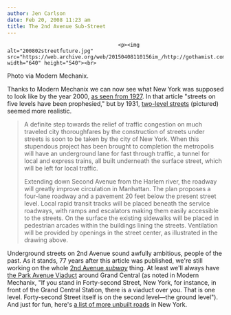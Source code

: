 ```yaml
---
author: Jen Carlson
date: Feb 20, 2008 11:23 am
title: The 2nd Avenue Sub-Street
---
```


	
										<p><img alt="200802streetfuture.jpg" src="https://web.archive.org/web/20150408110156im_/http://gothamist.com/attachments/arts_jen/200802streetfuture.jpg" width="640" height="540"><br>
<span class="photo_caption">Photo via Modern Mechanix.</span></p>

<p>Thanks to Modern Mechanix we can now see what New York was supposed to look like by the year 2000, <a href="https://web.archive.org/web/20150408110156/http://blog.modernmechanix.com/2007/04/16/new-york-in-the-year-2000/?Qwd=./PopularScience/10-1927/future_cities&amp;Qif=future_cities_1.jpg&amp;Qiv=thumbs&amp;Qis=XL#qdig">as seen from 1927</a>. In that article &quot;streets on five levels have been prophesied,&quot; but by 1931, <a href="https://web.archive.org/web/20150408110156/http://blog.modernmechanix.com/2008/02/12/2-level-streets-to-speed-traffic">two-level streets</a> (pictured) seemed more realistic.</p><blockquote>A definite step towards the relief of traffic congestion on much traveled city thoroughfares by the construction of streets under streets is soon to be taken by the city of New York. When this stupendous project has been brought to completion the metropolis will have an underground lane for fast through traffic, a tunnel for local and express trains, all built underneath the surface street, which will be left for local traffic.<p></p>

<p>Extending down Second Avenue from the Harlem river, the roadway will greatly improve circulation in Manhattan. The plan proposes a four-lane roadway and a pavement 20 feet below the present street level. Local rapid transit tracks will be placed beneath the service roadways, with ramps and escalators making them easily accessible to the streets. On the surface the existing sidewalks will be placed in pedestrian arcades within the buildings lining the streets. Ventilation will be provided by openings in the street center, as illustrated in the drawing above.</p></blockquote>Underground streets on 2nd Avenue sound awfully ambitious, people of the past. As it stands, 77 years after this article was published, we&apos;re still working on the whole <a href="https://web.archive.org/web/20150408110156/http://blog.modernmechanix.com/2008/02/12/2-level-streets-to-speed-traffic/">2nd Avenue <em>subway</em></a> thing. At least we&apos;ll always have <a href="https://web.archive.org/web/20150408110156/http://www.flickr.com/photos/wallyg/152454340">the Park Avenue Viaduct</a> around Grand Central (as noted in Modern Mechanix, &quot;If you stand in Forty-second Street, New York, for instance, in front of the Grand Central Station, there is a viaduct over you. That is one level. Forty-second Street itself is on the second level&#x2014;the ground level&quot;). And just for fun, here&apos;s <a href="https://web.archive.org/web/20150408110156/http://www.nycroads.com/roads/unbuilt_NYC">a list of more unbuilt roads</a> in New York.<p></p>					
										
									
				